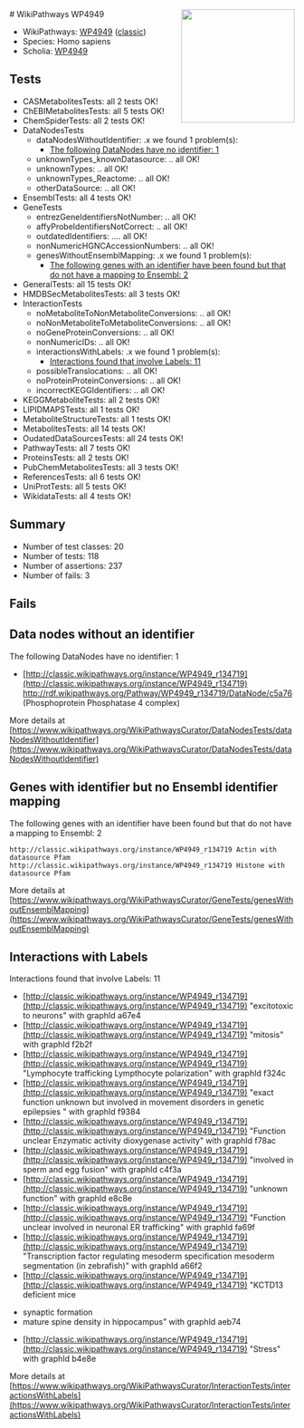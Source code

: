 <img style="float: right; width: 200px" src="https://upload.wikimedia.org/wikipedia/commons/thumb/8/83/Wplogo_with_text_500.png/640px-Wplogo_with_text_500.png" />
# WikiPathways WP4949

* WikiPathways: [WP4949](https://wikipathways.org/pathways/WP4949) ([classic](https://classic.wikipathways.org/instance/WP4949))
* Species: Homo sapiens
* Scholia: [WP4949](https://scholia.toolforge.org/wikipathways/WP4949)
## Tests
* CASMetabolitesTests: all 2 tests OK!
* ChEBIMetabolitesTests: all 5 tests OK!
* ChemSpiderTests: all 2 tests OK!
* DataNodesTests
    * dataNodesWithoutIdentifier: .x we found 1 problem(s):
        * [The following DataNodes have no identifier: 1](#d2d32fa0)
    * unknownTypes_knownDatasource: .. all OK!
    * unknownTypes: .. all OK!
    * unknownTypes_Reactome: .. all OK!
    * otherDataSource: .. all OK!
* EnsemblTests: all 4 tests OK!
* GeneTests
    * entrezGeneIdentifiersNotNumber: .. all OK!
    * affyProbeIdentifiersNotCorrect: .. all OK!
    * outdatedIdentifiers: .... all OK!
    * nonNumericHGNCAccessionNumbers: .. all OK!
    * genesWithoutEnsemblMapping: .x we found 1 problem(s):
        * [The following genes with an identifier have been found but that do not have a mapping to Ensembl: 2](#40286d84)
* GeneralTests: all 15 tests OK!
* HMDBSecMetabolitesTests: all 3 tests OK!
* InteractionTests
    * noMetaboliteToNonMetaboliteConversions: .. all OK!
    * noNonMetaboliteToMetaboliteConversions: .. all OK!
    * noGeneProteinConversions: .. all OK!
    * nonNumericIDs: .. all OK!
    * interactionsWithLabels: .x we found 1 problem(s):
        * [Interactions found that involve Labels: 11](#fe97a8b9)
    * possibleTranslocations: .. all OK!
    * noProteinProteinConversions: .. all OK!
    * incorrectKEGGIdentifiers: .. all OK!
* KEGGMetaboliteTests: all 2 tests OK!
* LIPIDMAPSTests: all 1 tests OK!
* MetaboliteStructureTests: all 1 tests OK!
* MetabolitesTests: all 14 tests OK!
* OudatedDataSourcesTests: all 24 tests OK!
* PathwayTests: all 7 tests OK!
* ProteinsTests: all 2 tests OK!
* PubChemMetabolitesTests: all 3 tests OK!
* ReferencesTests: all 6 tests OK!
* UniProtTests: all 5 tests OK!
* WikidataTests: all 4 tests OK!


## Summary

* Number of test classes: 20
* Number of tests: 118
* Number of assertions: 237
* Number of fails: 3

## Fails

<a name="d2d32fa0" />

## Data nodes without an identifier

The following DataNodes have no identifier: 1

* [http://classic.wikipathways.org/instance/WP4949_r134719](http://classic.wikipathways.org/instance/WP4949_r134719) http://rdf.wikipathways.org/Pathway/WP4949_r134719/DataNode/c5a76 (Phosphoprotein
Phosphatase 4 complex)


More details at [https://www.wikipathways.org/WikiPathwaysCurator/DataNodesTests/dataNodesWithoutIdentifier](https://www.wikipathways.org/WikiPathwaysCurator/DataNodesTests/dataNodesWithoutIdentifier)

<a name="40286d84" />

## Genes with identifier but no Ensembl identifier mapping

The following genes with an identifier have been found but that do not have a mapping to Ensembl: 2
```
http://classic.wikipathways.org/instance/WP4949_r134719 Actin with datasource Pfam
http://classic.wikipathways.org/instance/WP4949_r134719 Histone with datasource Pfam
```

More details at [https://www.wikipathways.org/WikiPathwaysCurator/GeneTests/genesWithoutEnsemblMapping](https://www.wikipathways.org/WikiPathwaysCurator/GeneTests/genesWithoutEnsemblMapping)

<a name="fe97a8b9" />

## Interactions with Labels

Interactions found that involve Labels: 11

* [http://classic.wikipathways.org/instance/WP4949_r134719](http://classic.wikipathways.org/instance/WP4949_r134719) "excitotoxic to neurons" with graphId a67e4
* [http://classic.wikipathways.org/instance/WP4949_r134719](http://classic.wikipathways.org/instance/WP4949_r134719) "mitosis" with graphId f2b2f
* [http://classic.wikipathways.org/instance/WP4949_r134719](http://classic.wikipathways.org/instance/WP4949_r134719) "Lymphocyte trafficking
Lympthocyte polarization" with graphId f324c
* [http://classic.wikipathways.org/instance/WP4949_r134719](http://classic.wikipathways.org/instance/WP4949_r134719) "exact function unknown 
but involved
in movement disorders in 
genetic epilepsies " with graphId f9384
* [http://classic.wikipathways.org/instance/WP4949_r134719](http://classic.wikipathways.org/instance/WP4949_r134719) "Function unclear
Enzymatic activity
dioxygenase activity" with graphId f78ac
* [http://classic.wikipathways.org/instance/WP4949_r134719](http://classic.wikipathways.org/instance/WP4949_r134719) "involved in
sperm and egg
fusion" with graphId c4f3a
* [http://classic.wikipathways.org/instance/WP4949_r134719](http://classic.wikipathways.org/instance/WP4949_r134719) "unknown function" with graphId e8c8e
* [http://classic.wikipathways.org/instance/WP4949_r134719](http://classic.wikipathways.org/instance/WP4949_r134719) "Function unclear
involved in neuronal ER
trafficking" with graphId fa69f
* [http://classic.wikipathways.org/instance/WP4949_r134719](http://classic.wikipathways.org/instance/WP4949_r134719) "Transcription factor 
regulating
mesoderm specification
mesoderm segmentation
(in zebrafish)" with graphId a66f2
* [http://classic.wikipathways.org/instance/WP4949_r134719](http://classic.wikipathways.org/instance/WP4949_r134719) "KCTD13 deficient mice
- synaptic formation
- mature spine density in hippocampus" with graphId aeb74
* [http://classic.wikipathways.org/instance/WP4949_r134719](http://classic.wikipathways.org/instance/WP4949_r134719) "Stress" with graphId b4e8e


More details at [https://www.wikipathways.org/WikiPathwaysCurator/InteractionTests/interactionsWithLabels](https://www.wikipathways.org/WikiPathwaysCurator/InteractionTests/interactionsWithLabels)

